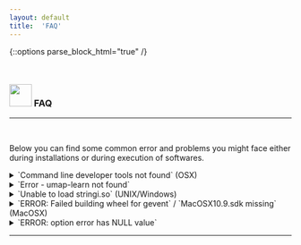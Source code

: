 ```yaml
---
layout: default
title:  'FAQ'
---
```


{::options parse_block_html="true" /}

<style>
h1, .h1, h2, .h2, h3, .h3, h4, .h4 { margin-top: 50px }
p.caption {font-size: 0.9em;font-style: italic;color: grey;margin-right: 10%;margin-left: 10%;text-align: justify}
</style>

### <img border="0" src="https://www.svgrepo.com/show/83019/faq-button.svg" width="40" height="40"> FAQ
***

<br/>

Below you can find some common error and problems you might face either during installations or during execution of softwares.


<details>
  <summary markdown="span">`Command line developer tools not found` (OSX)</summary>

  If you don't yet have Mac OSX command line developer tools, please install it using:

  ```
  xcode-select --install
  ```

</details>


<details>
  <summary markdown="span">`Error - umap-learn not found`</summary>

  If your R does not find the correct python version, it will complain that `umap-learn` is not installed and ask you to install it. Here are some tips on how to find the correct python version that was installed in the conda environment.

  <br/>

  **Try selecting the correct conda env in R**

  In this example the conda environment is named `scRNAseq2021`.
  ```
  library(reticulate)
  reticulate::use_conda("scRNAseq2021")
  ```

  Then check what python you have in R:
  ```
  reticulate::py_config()
  # should read at top:
  python:         /Users/asbj/miniconda3/envs/scRNAseq2021/bin/python
  ```

  If that still is not right, you may have an `r-reticulate` python installation as well and need to perform the steps below.

  <br/>

  **Restart R and select python version**

  OBS! Before doing anything else you need to select python version.

  First, find out what path you have to your conda python (in TERMINAL):
  ```
  which python
  /Users/asbj/miniconda3/envs/scRNAseq2021/bin/python
  ```

  Then in R (after restarting):
  ```
  reticulate::use_python("/Users/asbj/miniconda3/envs/scRNAseq2021/bin/python", required=T)
  ```

  Then check again with `py_config` if correct version of python is used:
  ```
  reticulate::py_config()
  ```

  If you have the correct version now, you should be able to run UMAP without issues.

</details>

<details>
  <summary markdown="span">`Unable to load stringi.so` (UNIX/Windows)</summary>

  You can install stringi in R using:

  ```
  install.packages('stringi')
  ```

</details>


<details>
  <summary markdown="span">`ERROR: Failed building wheel for gevent` / `MacOSX10.9.sdk missing` (MacOSX)</summary>

  This is a problem with the MacOSX compiler, in which conda is unable to find it.

  ```
  #Download MacOSX10.9.sdk from Github
  curl -o MacOSX10.9.sdk.tar.gz "https://github.com/phracker/MacOSX-SDKs/releases/download/11.3/MacOSX10.9.sdk.tar.xz"

  #extract
  sudo tar -xzf MacOSX10.9.sdk.tar.xz

  #copy
  sudo cp -r MacOSX10.9.sdk /opt/

  #give executable permissions
  sudo chmod -R a+rX /opt

  #Link the path where conda looks to where the file is
  ln -s /Applications/Xcode.app/Contents/Developer/Platforms/MacOSX.platform/Developer/SDKs/MacOSX.sdk /opt/MacOSX10.9.sdk
  ```

</details>

<details>
  <summary markdown="span">`ERROR: option error has NULL value`</summary>

  This error happens when running code inline.
  
  One possible solution is to restart Rstudio and type.
  
  ```
  if(interactive()) { options(error = utils::recover)}
  ```
  
  Please try other solutions listed here: https://github.com/rstudio/rstudio/issues/4723
  
  If none of those work, you can click on the wheel engine symbol and check `Chunk output in console` 

</details>


***
